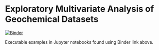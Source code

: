 # Exploratory Multivariate Analysis of Geochemical Datasets

[![Binder](https://mybinder.org/badge.svg)](https://mybinder.org/v2/gh/morganjwilliams/exploratory-geochemistry/master?urlpath=lab/tree/00_intro.ipynb)

Executable examples in Jupyter notebooks found using Binder link above.